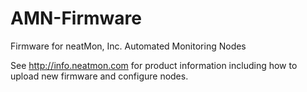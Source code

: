 # AMN-Firmware
Firmware for neatMon, Inc. Automated Monitoring Nodes

See http://info.neatmon.com for product information including how to upload new firmware and configure nodes.